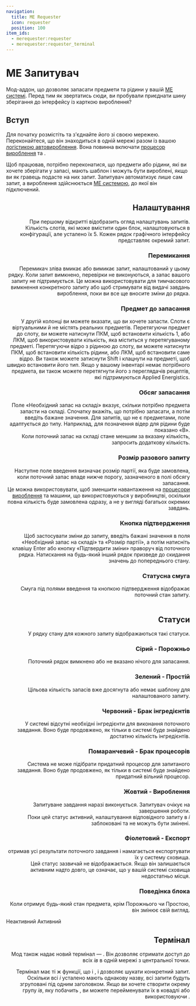 ```yaml
---
navigation:
  title: ME Requester
  icon: requester
  position: 100
item_ids:
  - merequester:requester
  - merequester:requester_terminal
---
```


# ME Запитувач

<Row>
  <ItemImage id="requester" scale="3"/>
  <ItemImage id="requester_terminal" scale="3"/>
</Row>

Мод-аддон, що дозволяє запасати предмети та рідини у вашій [МЕ системі](ae2:getting-started.md#your-very-first-me-system). Перед тим як звертатись сюди, ви пробували приєднати шину зберігання до інтерфейсу із карткою вироблення?
<br/>

## Вступ

Для початку розмістіть <ItemLink id="requester"/> та з'єднайте його зі своєю мережею. Переконайтеся, що він знаходиться в одній мережі разом із вашою [логістикою автовироблення](ae2:ae2-mechanics/autocrafting.md). Вона повинна включати [процесор вироблення](ae2:ae2-mechanics/autocrafting.md#the-crafting-cpu) та <ItemLink id="ae2:pattern_provider"/>.

<RecipeFor id="requester"/>

Щоб <ItemLink id="requester"/> працював, потрібно переконатися, що предмети або рідини, які ви хочете зберігати у запасі, мають шаблон і можуть бути вироблені, якщо ви як гравець подасте на них запит. Запитувач автоматизує лише сам запит, а вироблення здійснюється [МЕ системою](ae2:getting-started.md#your-very-first-me-system), до якої він підключений.
<br/>

<FloatingImage src="assets/gui.png" align="right"/>

## Налаштування

При першому відкритті <ItemLink id="requester"/> відобразить огляд налаштувань запитів. Кількість слотів, які може вмістити один блок, налаштовуються в конфігурації, але усталено їх 5. Кожен рядок графічного інтерфейсу представляє окремий запит.
<br/>

### Перемикання

Перемикач зліва вмикає або вимикає запит, налаштований у цьому рядку. Коли запит вимкнено, перевірки не виконуються, а запас вашого запиту не підтримується.
Це можна використовувати для тимчасового вимкнення конкретного запиту або щоб стримувати <ItemLink id="requester"/> від видачі завдань вироблення, поки ви все ще вносите зміни до рядка.
<br/>

### Предмет до запасання

У другій колонці ви можете вказати, що ви хочете запасти. Слоти є віртуальними й не містять реальних предметів. Перетягуючи предмет до слоту, ви можете натиснути ПКМ, щоб встановити кількість 1, або ЛКМ, щоб використовувати кількість, яка міститься у перетягуваному предметі. Перетягуючи відро з рідиною до слоту, ви можете натиснути ПКМ, щоб встановити кількість рідини, або ЛКМ, щоб встановити саме відро. Ви також можете затиснути Shift і клацнути на предметі, щоб швидко встановити його тип. Якщо у вашому інвентарі немає потрібного предмета, ви також можете перетягнути його з переглядачів рецептів, які підтримуються Applied Energistics.
<br/>

### Обсяг запасання

Поле «Необхідний запас на складі» вказує, скільки потрібно предмета запасти на складі. Спочатку вкажіть, що потрібно запасати, а потім введіть бажане значення. Для запитів, що не є предметами, поле адаптується до типу. Наприклад, для позначення відер для рідини буде показано «В».<br/> Коли поточний запас на складі стане меншим за вказану кількість, <ItemLink id="requester"/> запросить додаткову кількість.
<br/>

### Розмір разового запиту

Наступне поле введення визначає розмір партії, яка буде замовлена, коли поточний запас впаде нижче порогу, зазначеного в полі обсягу запасання.<br/> Це можна використовувати, щоб зменшити навантаження на [процесори вироблення](ae2:ae2-mechanics/autocrafting.md#the-crafting-cpu) та машини, що використовуються у виробництві, оскільки повна кількість буде замовлена одразу, а не у вигляді багатьох окремих завдань.
<br/>

### Кнопка підтвердження

Щоб застосувати зміни до запиту, введіть бажані значення в поля «Необхідний запас на складі» та «Розмір партії», а потім натисніть клавішу Enter або кнопку «Підтвердити зміни» праворуч від поточного рядка. Натискання на будь-який інший рядок призведе до скидання значень до попереднього стану.
<br/>

### Статусна смуга

Смуга під полями введення та кнопкою підтвердження відображає поточний стан запиту.
<br clear="all" />
<br/>

## Статуси

У рядку стану для кожного запиту відображаються такі статуси.
<br/>

### Сірий - Порожньо

Поточний рядок вимкнено або не вказано нічого для запасання.
<br/>

### Зелений - Простій

Цільова кількість запасів вже досягнута або немає шаблону для налаштованого запиту.
<br/>

### Червоний - Брак інгредієнтів

У системі відсутні необхідні інгредієнти для виконання поточного завдання. Воно буде продовжено, як тільки в системі буде знайдено достатню кількість інгредієнтів.
<br/>

### Помаранчевий - Брак процесорів

Система не може підібрати придатний процесор для запитаного завдання. Воно буде продовжено, як тільки в системі буде знайдено придатний вільний процесор.
<br/>

### Жовтий - Вироблення

Запитуване завдання наразі виконується. Запитувач очікує на завершення роботи.<br/> Поки цей статус активний, налаштування відповідного запиту в <ItemLink id="requester"/>*і* заблоковані та не можуть бути змінені.
<br/>

### Фіолетовий - Експорт

<ItemLink id="requester"/> отримав усі результати поточного завдання і намагається експортувати їх у систему сховища.<br/> Цей статус зазвичай не відображається. Якщо він залишається активним надто довго, це означає, що у вашій системі сховища недостатньо місця.
<br/>

### Поведінка блока

Коли <ItemLink id="requester"/> отримує будь-який стан предмета, крім Порожнього чи Простою, він змінює свій вигляд.

<Row>
  <Column>
    Неактивний
    <BlockImage id="requester" scale="3" p:active="false"/>
  </Column>
  <Column>
    Активний
    <BlockImage id="requester" scale="3" p:active="true"/>
  </Column>
</Row>
<br/>

## Термінал

Мод також надає новий термінал — <ItemLink id="requester_terminal"/>. Він дозволяє отримати доступ до всіх <ItemLink id="requester"/>*ів* в одній мережі з центральної точки.

Термінал має ті ж функції, що і <ItemLink id="ae2:pattern_access_terminal"/>, і дозволяє шукати конкретний запит. Оскільки всі <ItemLink id="requester"/>*і* усталено мають однакову назву, всі запити будуть згруповані під одним заголовком. Якщо ви хочете створити окрему групу <ItemLink id="requester"/>*ів*, яку побачить <ItemLink id="requester_terminal"/>, ви можете перейменувати їх в ковадлі або використовуючи <ItemLink id="ae2:name_press"/>.
